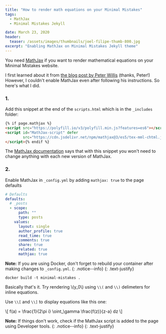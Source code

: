```yaml
---
title: "How to render math equations on your Minimal Mistakes"
tags:
  - MathJax
  - Minimal Mistakes Jekyll

date: March 23, 2020
header:
  teaser: /assets/images/thumbnails/joel-filipe-thumb-800.jpg
excerpt: "Enabling MathJax on Minimal Mistakes Jekyll theme"
---
```


You need [MathJax](https://www.mathjax.org) if you want to render mathematical equations on your Minimal Mistakes website.

I first learned about it from [the blog post by Peter Willis](http://www.pwills.com/posts/2017/12/20/website.html) (thanks, Peter!) However, I couldn't enable MathJax even after following his instructions. So here's what I did.

### 1. 
Add this snippet at the end of the `scripts.html` which is in the `_includes` folder:

```html
{% if page.mathjax %}
<script src="https://polyfill.io/v3/polyfill.min.js?features=es6"></script>
<script id="MathJax-script" defer
        src="https://cdn.jsdelivr.net/npm/mathjax@3/es5/tex-mml-chtml.js">
</script>{% endif %}
```

The [MathJax documentation](https://www.mathjax.org/#gettingstarted) says that with this snippet you won't need to change anything with each new version of MathJax. 

### 2. 

Enable MathJax in `_config.yml` by adding `mathjax: true` to the page defaults

```yml
# Defaults
defaults:
  # _posts
  - scope:
      path: ""
      type: posts
    values:
      layout: single
      author_profile: true
      read_time: true
      comments: true
      share: true
      related: true
      mathjax: true
```
<i class="far fa-sticky-note"></i> **Note:** If you are using Docker, don't forget to rebuild your container after making changes to `_config.yml`.
  {: .notice--info}
  {: .text-justify}

```
docker build -t minimal-mistakes .
```

Basically that's it. Try rendering \\(y_0\\) using `\\(` and `\\)` delimeters for inline equations. 

Use `\\[` and `\\]` to display equations like this one:

\\[ f(a) = \frac{1}{2\pi i} \oint_\gamma \frac{f(z)}{z-a} dz \\]


<i class="far fa-sticky-note"></i> **Note:** If things don't work, check if the MathJax script is added to the page using Developer tools.
  {: .notice--info}
  {: .text-justify}
